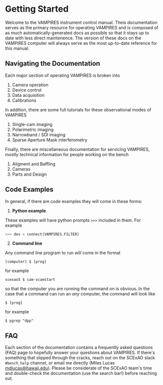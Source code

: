 # Getting Started

Welcome to the VAMPIRES instrument control manual. Theis documentation serves as the primary resource for operating VAMPIRES and is composed of as much automatically-generated docs as possible so that it stays up to date with less direct maintenence. The version of these docs on the VAMPIRES computer will always serve as the most up-to-date reference for this manual.

## Navigating the Documentation

Each major section of operating VAMPIRES is broken into 

1. Camera operation
2. Device control
3. Data acquisition
4. Calibrations

In addition, there are some full tutorials for these observational modes of VAMPIRES
1. Single-cam imaging
2. Polarimetric imaging
3. Narrowband / SDI imaging
4. Sparse Aperture Mask interferometry

Finally, there are miscellaneous documentation for servicing VAMPIRES, mostly technical information for people working on the bench
1. Aligment and Baffling
2. Cameras
3. Parts and Design

## Code Examples

In general, if there are code examples they will come in these forms:

1. **Python example**

These examples will have python prompts `>>>` included in them. For example
```python
>>> dev = connect(VAMPIRES.FILTER)
```
2. **Command line**

Any command line program to run will come in the format
```
[computer] $ [prog]
```
for example
```
scexao5 $ cam-vcamstart
```
so that the computer you are running the command on is obvious. In the case that a command can run an _any_ computer, the command will look like
```
$ [prog]
```
for example
```
$ pgrep "dpp"
```

## FAQ

Each section of the documentation contains a frequently asked questions (FAQ) page to hopefully answer your questions about VAMPIRES. If there's something that slipped through the cracks, reach out on the SCExAO slack `#bench_help` channel, or email me directly (Miles Lucas <mdlucas@hawaii.edu>). Please be considerate of the SCExAO team's time and double-check the documentation (use the search bar!) before reaching out.
